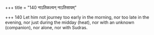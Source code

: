 +++
title = "140 नाऽतिकल्यन् नाऽतिसायम्"

+++
140	Let him not journey too early in the morning, nor too late in the evening, nor just during the midday (heat), nor with an unknown (companion), nor alone, nor with Sudras.